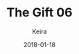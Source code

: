 ---
title: 'The Gift 06'
alt: 'Mysteries of the Arcana'
date: '2018-01-18'
author: 'Keira'
artist: 'Keira'
chapter: 'None'
filler: false
---